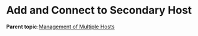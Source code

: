 <!--
SPDX-FileCopyrightText: 2023,2024 Oracle and/or its affiliates.
SPDX-License-Identifier: CC-BY-SA-4.0
-->
# Add and Connect to Secondary Host

**Parent topic:**[Management of Multiple Hosts](../topics/cockpit-manage_multiple_hosts.md)

